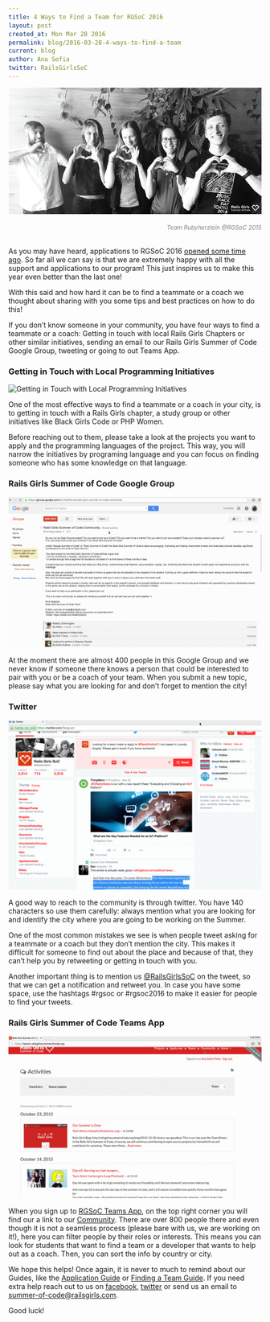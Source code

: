 ```yaml
---
title: 4 Ways to Find a Team for RGSoC 2016
layout: post
created_at: Mon Mar 28 2016
permalink: blog/2016-03-28-4-ways-to-find-a-team
current: blog
author: Ana Sofia
twitter: RailsGirlsSoC
---
```


![4 Ways to Find a Team for RGSoC 2016](/img/blog/2016/RGSoC-finding-a-team.png)

<div style="text-align:right"><font color="grey"><small><i>Team Rubyherzlein @RGSoC 2015</i></small></font></small></div>
<br>

As you may have heard, applications to RGSoC 2016 [opened some time ago](http://railsgirlssummerofcode.org/blog/2016-03-17-how-to-apply-2016). So far all we can say is that we are extremely happy with all the support and applications to our program! This just inspires us to make this year even better than the last one!

With this said and how hard it can be to find a teammate or a coach we thought about sharing with you some tips and best practices on how to do this!

If you don’t know someone in your community, you have four ways to find a teammate or a coach: Getting in touch with local Rails Girls Chapters or other similar initiatives, sending an email to our Rails Girls Summer of Code Google Group, tweeting or going to out Teams App.


### Getting in Touch with Local Programming Initiatives

![Getting in Touch with Local Programming Initiatives](/img/blog/2016/RGSoC-Initiatives-Find-a-Team.gif)

One of the most effective ways to find a teammate or a coach in your city, is to getting in touch with a Rails Girls chapter, a study group or other initiatives like Black Girls Code or PHP Women.  

Before reaching out to them, please take a look at the projects you want to apply and the programming languages of the project. This way, you will narrow the initiatives by programing language and you can focus on finding someone who has some knowledge on that language.


### Rails Girls Summer of Code Google Group

![Rails Girls Summer of Code Google Group](/img/blog/2016/RGSoC-Google-Group-Find-a-Team.gif)

At the moment there are almost 400 people in this Google Group and we never know if someone there knows a person that could be interested to pair with you or be a coach of your team. 
When you submit a new topic, please say what you are looking for and don’t forget to mention the city!


### Twitter

![Twitter and RGSoC](/img/blog/2016/RGSoC-Twitter-Search-Team.gif)

A good way to reach to the community is through twitter. You have 140 characters so use them carefully: always mention what you are looking for and identify the city where you are going to be working on the Summer.  

One of the most common mistakes we see is when people tweet asking for a teammate or a coach but they don’t mention the city. This makes it difficult for someone to find out about the place and because of that, they can’t help you by retweeting or getting in touch with you.  

Another important thing is to mention us [@RailsGirlsSoC](https://twitter.com/RailsGirlsSoC
) on the tweet, so that we can get a notification and retweet you. In case you have some space, use the hashtags #rgsoc or #rgsoc2016 to make it easier for people to find your tweets.


### Rails Girls Summer of Code Teams App

![Rails Girls Summer of Code Teams App](/img/blog/2016/RGSoC-Teams-App-Find-a-Team.gif)

When you sign up to [RGSoC Teams App](teams.railsgirlssummerofcode.org), on the top right corner you will find our a link to our [Community](thttps://teams.railsgirlssummerofcode.org/users). There are over 800 people there and even though it is not a seamless process (please bare with us, we are working on it!), here you can filter people by their roles or interests. This means you can look for students that want to find a team or a developer that wants to help out as a coach. Then, you can sort the info by country or city.


We hope this helps! Once again, it is never to much to remind about our Guides, like the [Application Guide](http://railsgirlssummerofcode.org/students/application/) or [Finding a Team Guide](http://railsgirlssummerofcode.org/students/finding-your-team/#find-coaches). If you need extra help reach out to us on [facebook](https://www.facebook.com/Rails-Girls-Summer-of-Code-620914904656191/), [twitter](https://twitter.com/RailsGirlsSoC) or send us an email to summer-of-code@railsgirls.com.

Good luck!

